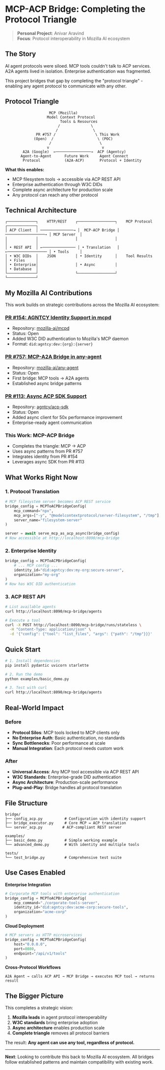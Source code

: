 # MCP-ACP Bridge: Completing the Protocol Triangle

> **Personal Project**: Anivar Aravind  
> **Focus**: Protocol interoperability in Mozilla AI ecosystem

## The Story

AI agent protocols were siloed. MCP tools couldn't talk to ACP services. A2A agents lived in isolation. Enterprise authentication was fragmented.

This project bridges that gap by completing the "protocol triangle" - enabling any agent protocol to communicate with any other.

## Protocol Triangle

```
                    MCP (Mozilla)
                   Model Context Protocol
                         Tools & Resources
                        /              \
                       /                \
              PR #757 /                  \ This Work
             (Open)  /                    \ (POC)
                    /                      \
                   v                        v
        A2A (Google)  ←────────────────→  ACP (Agentcy)
       Agent-to-Agent      Future Work     Agent Connect
        Protocol           (A2A-ACP)       Protocol + Identity
```

**What this enables:**
- MCP filesystem tools → accessible via ACP REST API
- Enterprise authentication through W3C DIDs  
- Complete async architecture for production scale
- Any protocol can reach any other protocol

## Technical Architecture

```
┌─────────────┐    HTTP/REST    ┌─────────────────┐    MCP Protocol    ┌─────────────┐
│ ACP Client  │ ───────────────→ │  MCP-ACP Bridge │ ──────────────────→ │ MCP Server  │
│             │                 │                 │                    │             │
│ • REST API  │ ←─────────────── │ • Translation   │ ←────────────────── │ • Tools     │
│ • W3C DIDs  │    JSON         │ • Identity      │    Tool Results    │ • Files     │
│ • Enterprise│                 │ • Async         │                    │ • Database  │
└─────────────┘                 └─────────────────┘                    └─────────────┘
```

## My Mozilla AI Contributions

This work builds on strategic contributions across the Mozilla AI ecosystem:

### **[PR #154: AGNTCY Identity Support in mcpd](https://github.com/mozilla-ai/mcpd/pull/154)**
- Repository: [mozilla-ai/mcpd](https://github.com/mozilla-ai/mcpd)
- Status: Open
- Added W3C DID authentication to Mozilla's MCP daemon
- Format: `did:agntcy:dev:{org}:{server}`

### **[PR #757: MCP-A2A Bridge in any-agent](https://github.com/mozilla-ai/any-agent/pull/757)** 
- Repository: [mozilla-ai/any-agent](https://github.com/mozilla-ai/any-agent)
- Status: Open
- First bridge: MCP tools → A2A agents
- Established async bridge patterns

### **[PR #113: Async ACP SDK Support](https://github.com/agntcy/acp-sdk/pull/113)**
- Repository: [agntcy/acp-sdk](https://github.com/agntcy/acp-sdk)
- Status: Open  
- Added async client for 50x performance improvement
- Enterprise-ready agent communication

### **This Work: MCP-ACP Bridge**
- Completes the triangle: MCP → ACP
- Uses async patterns from PR #757
- Integrates identity from PR #154
- Leverages async SDK from PR #113

## What Works Right Now

### 1. Protocol Translation
```python
# MCP filesystem server becomes ACP REST service
bridge_config = MCPToACPBridgeConfig(
    mcp_command="npx",
    mcp_args=["-y", "@modelcontextprotocol/server-filesystem", "/tmp"],
    server_name="filesystem-server"
)

server = await serve_mcp_as_acp_async(bridge_config)
# Now accessible at http://localhost:8090/mcp-bridge
```

### 2. Enterprise Identity
```python
bridge_config = MCPToACPBridgeConfig(
    # ... MCP config ...
    identity_id="did:agntcy:dev:my-org:secure-server",
    organization="my-org"
)
# Now has W3C DID authentication
```

### 3. ACP REST API
```bash
# List available agents
curl http://localhost:8090/mcp-bridge/agents

# Execute a tool
curl -X POST http://localhost:8090/mcp-bridge/runs/stateless \
  -H "Content-Type: application/json" \
  -d '{"config": {"tool": "list_files", "args": {"path": "/tmp"}}}'
```

## Quick Start

```bash
# 1. Install dependencies
pip install pydantic uvicorn starlette

# 2. Run the demo
python examples/basic_demo.py

# 3. Test with curl
curl http://localhost:8090/mcp-bridge/agents
```

## Real-World Impact

### Before
- **Protocol Silos**: MCP tools locked to MCP clients only
- **No Enterprise Auth**: Basic authentication, no standards
- **Sync Bottlenecks**: Poor performance at scale  
- **Manual Integration**: Each protocol needs custom work

### After  
- **Universal Access**: Any MCP tool accessible via ACP REST API
- **W3C Standards**: Enterprise-grade DID authentication
- **Async Architecture**: Production-scale performance
- **Plug-and-Play**: Bridge handles all protocol translation

## File Structure

```
bridge/
├── config_acp.py          # Configuration with identity support
├── bridge_executor.py     # Core MCP ↔ ACP translation  
└── server_acp.py         # ACP-compliant REST server

examples/
├── basic_demo.py          # Simple working example
└── advanced_demo.py       # With identity and multiple tools

tests/
└── test_bridge.py         # Comprehensive test suite
```

## Use Cases Enabled

**Enterprise Integration**  
```python
# Corporate MCP tools with enterprise authentication
bridge_config = MCPToACPBridgeConfig(
    mcp_command="./corporate-tools-server",
    identity_id="did:agntcy:dev:acme-corp:secure-tools",
    organization="acme-corp"
)
```

**Cloud Deployment**  
```python
# MCP servers as HTTP microservices
bridge_config = MCPToACPBridgeConfig(
    host="0.0.0.0",
    port=8080,
    endpoint="/api/v1/tools"
)
```

**Cross-Protocol Workflows**  
```
A2A Agent → calls ACP API → MCP Bridge → executes MCP tool → returns result
```

## The Bigger Picture

This completes a strategic vision:

1. **Mozilla leads** in agent protocol interoperability  
2. **W3C standards** bring enterprise adoption
3. **Async architecture** enables production scale
4. **Complete triangle** removes all protocol barriers

The result: **Any agent can use any tool, regardless of protocol.**

---

**Next**: Looking to contribute this back to Mozilla AI ecosystem. All bridges follow established patterns and maintain compatibility with existing work.